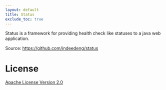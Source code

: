 ```yaml
---
layout: default
title: Status
exclude_toc: true
---
```


Status is a framework for providing health check like statuses to a java web application.

Source: https://github.com/indeedeng/status

# License

[Apache License Version 2.0](https://github.com/indeedeng/status/blob/master/LICENSE)
